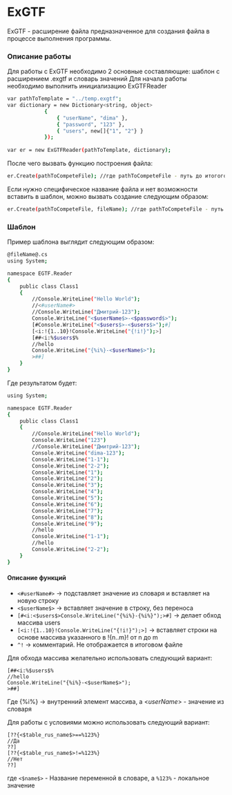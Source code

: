 # ExGTF
ExGTF - расширение файла предназначенное для создания файла в процессе выполнения программы.

### Описание работы
Для работы с ExGTF необходимо 2 основные составляющие: шаблон с расширением .exgtf и словарь значений
Для начала работы необходимо выполнить инициализацию ExGTFReader
```sh
var pathToTemplate = "../temp.exgtf";
var dictionary = new Dictionary<string, object>
            {
                { "userName", "dima" }, 
                { "password", "123" }, 
                { "users", new[]{"1", "2"} }
            });
            
var er = new ExGTFReader(pathToTemplate, dictionary);
```
После чего вызвать функцию построения файла:
```sh
er.Create(pathToCompeteFile); //где pathToCompeteFile - путь до итогого выражения
```
Если нужно специфическое название файла и нет возможности вставить в шаблон, можно вызвать создание следующим образом:
```sh
er.Create(pathToCompeteFile, fileName); //где pathToCompeteFile - путь до итогого выражения
```

### Шаблон
Пример шаблона выглядит следующим образом:
```sh
@fileName@.cs
using System;

namespace EGTF.Reader
{
    public class Class1
    {
        //Console.WriteLine("Hello World");
        //<#userName#>
        //Console.WriteLine("Дмитрий-123");
        Console.WriteLine("<$userName$>-<$password$>");
        [#Console.WriteLine("<$users$>-<$users$>");#]
        [<i:!{1..10}!Console.WriteLine("{!i!}");>]
        [##<i:%$users$%
        //hello
        Console.WriteLine("{%i%}-<$userName$>");
        >##]
    }
}
```
Где результатом будет:
```sh
using System;

namespace EGTF.Reader
{
    public class Class1
    {
        //Console.WriteLine("Hello World");
        Console.WriteLine("123")
        //Console.WriteLine("Дмитрий-123");
        Console.WriteLine("dima-123");
        Console.WriteLine("1-1");
        Console.WriteLine("2-2");
        Console.WriteLine("1");
        Console.WriteLine("2");
        Console.WriteLine("3");
        Console.WriteLine("4");
        Console.WriteLine("5");
        Console.WriteLine("6");
        Console.WriteLine("7");
        Console.WriteLine("8");
        Console.WriteLine("9");
        //hello
        Console.WriteLine("1-1");
        //hello
        Console.WriteLine("2-2");
    }
}
```

#### Описание функций
* ```<#userName#>``` -> подставляет значение из словаря и вставляет на новую строку
* ```<$userName$>``` -> вставляет значение в строку, без переноса
* ```[#<i:<$users$>Console.WriteLine("{%i%}-{%i%}");>#]``` -> делает обход массива users
* ```[<i:!{1..10}!Console.WriteLine("{!i!}");>]``` -> вставляет строки на основе массива указанного в !{n..m}! от n до m
* ```^!``` -> комментарий. Не отображается в итоговом файле

Для обхода массива желательно использовать следующий вариант:
 ```
[##<i:%$users$%
//hello
Console.WriteLine("{%i%}-<$userName$>");
>##]
``` 
Где {%i%} -> внутренний элемент массива, а <$userName$> - значение из словаря

Для работы с условиями можно использовать следующий вариант:
```
[??{<$table_rus_name$>==%123%}
//Да
??]
[??{<$table_rus_name$>!=%123%}
//Нет
??]
```
где ```<$name$>``` - Название переменной в словаре, а ```%123%``` - локальное значение 